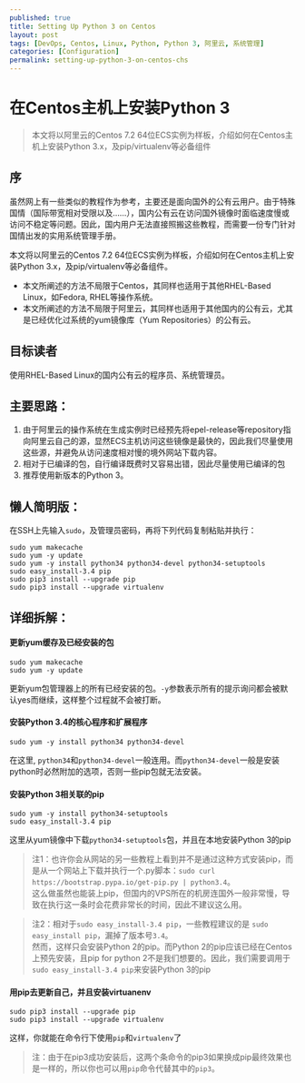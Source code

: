 ```yaml
---
published: true
title: Setting Up Python 3 on Centos
layout: post
tags: [DevOps, Centos, Linux, Python, Python 3, 阿里云, 系统管理]
categories: [Configuration]
permalink: setting-up-python-3-on-centos-chs
---
```

# 在Centos主机上安装Python 3

> 本文将以阿里云的Centos 7.2 64位ECS实例为样板，介绍如何在Centos主机上安装Python 3.x，及pip/virtualenv等必备组件

## 序

虽然网上有一些类似的教程作为参考，主要还是面向国外的公有云用户。由于特殊国情（国际带宽相对受限以及……），国内公有云在访问国外镜像时面临速度慢或访问不稳定等问题。因此，国内用户无法直接照搬这些教程，而需要一份专门针对国情出发的实用系统管理手册。

本文将以阿里云的Centos 7.2 64位ECS实例为样板，介绍如何在Centos主机上安装Python 3.x，及pip/virtualenv等必备组件。
* 本文所阐述的方法不局限于Centos，其同样也适用于其他RHEL-Based Linux，如Fedora, RHEL等操作系统。
* 本文所阐述的方法不局限于阿里云，其同样也适用于其他国内的公有云，尤其是已经优化过系统的yum镜像库（Yum Repositories）的公有云。

## 目标读者

使用RHEL-Based Linux的国内公有云的程序员、系统管理员。

## 主要思路：
1. 由于阿里云的操作系统在生成实例时已经预先将epel-release等repository指向阿里云自己的源，显然ECS主机访问这些镜像是最快的，因此我们尽量使用这些源，并避免从访问速度相对慢的境外网站下载内容。
2. 相对于已编译的包，自行编译既费时又容易出错，因此尽量使用已编译的包
3. 推荐使用新版本的Python 3。

## 懒人简明版：

在SSH上先输入`sudo`，及管理员密码，再将下列代码复制粘贴并执行：

    sudo yum makecache
    sudo yum -y update
    sudo yum -y install python34 python34-devel python34-setuptools
    sudo easy_install-3.4 pip
    sudo pip3 install --upgrade pip
    sudo pip3 install --upgrade virtualenv
    

## 详细拆解：

#### 更新yum缓存及已经安装的包

    sudo yum makecache
    sudo yum -y update

更新yum包管理器上的所有已经安装的包。`-y`参数表示所有的提示询问都会被默认yes而继续，这样整个过程就不会被打断。

#### 安装Python 3.4的核心程序和扩展程序

    sudo yum -y install python34 python34-devel 

在这里, `python34`和`python34-devel`一般连用。而`python34-devel`一般是安装python时必然附加的选项，否则一些pip包就无法安装。


#### 安装Python 3相关联的pip

    sudo yum -y install python34-setuptools
    sudo easy_install-3.4 pip

这里从yum镜像中下载`python34-setuptools`包，并且在本地安装Python 3的pip    
    
> 注1：也许你会从网站的另一些教程上看到并不是通过这种方式安装pip，而是从一个网站上下载并执行一个.py脚本：`sudo curl https://bootstrap.pypa.io/get-pip.py | python3.4`。<br />
> 这么做虽然也能装上pip，但国内的VPS所在的机房连国外一般非常慢，导致在执行这一条时会花费非常长的时间，因此不建议这么用。


> 注2：相对于`sudo easy_install-3.4 pip`，一些教程建议的是 `sudo easy_install pip`，漏掉了版本号`3.4`。<br />
> 然而，这样只会安装Python 2的pip。而Python 2的pip应该已经在Centos上预先安装，且pip for python 2不是我们想要的。因此，我们需要调用于`sudo easy_install-3.4 pip`来安装Python 3的pip


#### 用pip去更新自己，并且安装virtuanenv

    sudo pip3 install --upgrade pip
    sudo pip3 install --upgrade virtualenv

这样，你就能在命令行下使用`pip`和`virtualenv`了

> 注：由于在pip3成功安装后，这两个条命令的pip3如果换成pip最终效果也是一样的，所以你也可以用`pip`命令代替其中的`pip3`。

